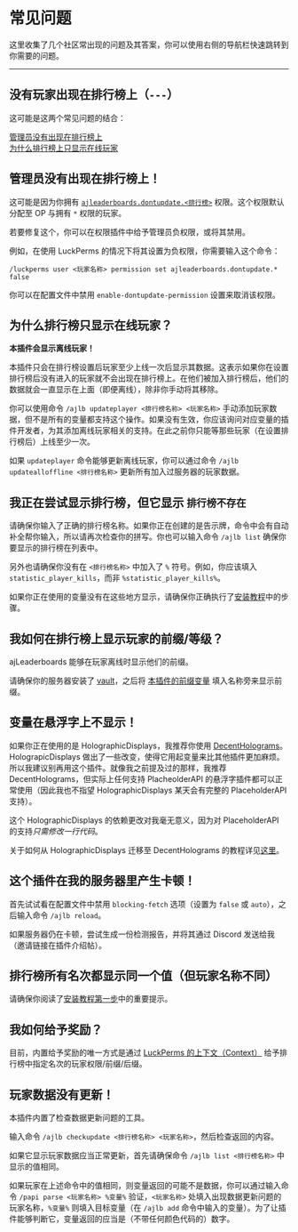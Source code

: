 # 常见问题

这里收集了几个社区常出现的问题及其答案，你可以使用右侧的导航栏快速跳转到你需要的问题。

- - -

## 没有玩家出现在排行榜上（`---`）

这可能是这两个常见问题的结合：

[管理员没有出现在排行榜上](#管理员没有出现在排行榜上)    
[为什么排行榜上只显示在线玩家](#为什么排行榜只显示在线玩家)

## 管理员没有出现在排行榜上！

这可能是因为你拥有 [`ajleaderboards.dontupdate.<排行榜>`](setup.permissions.md) 权限。这个权限默认分配至 OP 与拥有 `*` 权限的玩家。

若要修复这个，你可以在权限插件中给予管理员负权限，或将其禁用。

例如，在使用 LuckPerms 的情况下将其设置为负权限，你需要输入这个命令：

```
/luckperms user <玩家名称> permission set ajleaderboards.dontupdate.* false
```

你可以在配置文件中禁用 `enable-dontupdate-permission` 设置来取消该权限。

## 为什么排行榜只显示在线玩家？

**本插件会显示离线玩家！**

本插件只会在排行榜设置后玩家至少上线一次后显示其数据。这表示如果你在设置排行榜后没有进入的玩家就不会出现在排行榜上。在他们被加入排行榜后，他们的数据就会一直显示在上面（即便离线），除非你手动将其移除。

你可以使用命令 `/ajlb updateplayer <排行榜名称> <玩家名称>` 手动添加玩家数据，但不是所有的变量都支持这个操作。如果没有生效，你应该询问对应变量的插件开发者，为其添加离线玩家相关的支持。在此之前你只能等那些玩家（在设置排行榜后）上线至少一次。

如果 `updateplayer` 命令能够更新离线玩家，你可以通过命令 `/ajlb updatealloffline <排行榜名称>` 更新所有加入过服务器的玩家数据。

## 我正在尝试显示排行榜，但它显示 `排行榜不存在`

请确保你输入了正确的排行榜名称。如果你正在创建的是告示牌，命令中会有自动补全帮你输入，所以请再次检查你的拼写。你也可以输入命令 `/ajlb list` 确保你要显示的排行榜在列表中。

另外也请确保你没有在 `<排行榜名称>` 中加入了 `%` 符号。例如，你应该填入 `statistic_player_kills`，而非 `%statistic_player_kills%`。

如果你正在使用的变量没有在这些地方显示，请确保你正确执行了[安装教程](setup.setup.md)中的步骤。

## 我如何在排行榜上显示玩家的前缀/等级？

ajLeaderboards 能够在玩家离线时显示他们的前缀。

请确保你的服务器安装了 [vault](https://www.spigotmc.org/resources/vault.34315/)，之后将 [本插件的前缀变量](setup.placeholders.md) 填入名称旁来显示前缀。

## 变量在悬浮字上不显示！

如果你正在使用的是 HolographicDisplays，我推荐你使用 [DecentHolograms](https://www.spigotmc.org/resources/decent-holograms-1-8-1-19-papi-support-no-dependencies.96927/)。HolograpicDisplays 做出了一些改变，使得它用起变量来比其他插件更加麻烦。所以我建议别再用这个插件。就像我之前提及过的那样，我推荐 DecentHolograms，但实际上任何支持 PlacheolderAPI 的悬浮字插件都可以正常使用（因此我也不指望 HolographicDisplays 某天会有完整的 PlaceholderAPI 支持）。

这个 HolographicDisplays 的依赖更改对我毫无意义，因为对 PlaceholderAPI 的支持*只需修改一行代码*。

关于如何从 HolographicDisplays 迁移至 DecentHolograms 的教程详见[这里](https://snowcutieowo.github.io/DecentHolograms/#/general.compatibility?id=holographicdisplays)。

## 这个插件在我的服务器里产生卡顿！

首先试试看在配置文件中禁用 `blocking-fetch` 选项（设置为 `false` 或 `auto`），之后输入命令 `/ajlb reload`。

如果服务器仍在卡顿，尝试生成一份检测报告，并将其通过 Discord 发送给我（邀请链接在插件介绍帖）。

## 排行榜所有名次都显示同一个值（但玩家名称不同）

请确保你阅读了[安装教程第一步](setup.setup.md#1必需找到使用的变量)中的重要提示。

## 我如何给予奖励？

目前，内置给予奖励的唯一方式是通过 [LuckPerms 的上下文（Context）](setup.luckperms-contexts.md) 给予排行榜中指定名次的玩家权限/前缀/后缀。

## 玩家数据没有更新！

本插件内置了检查数据更新问题的工具。

输入命令 `/ajlb checkupdate <排行榜名称> <玩家名称>`，然后检查返回的内容。

如果它显示玩家数据应当正常更新，首先请确保命令 `/ajlb list <排行榜名称>` 中显示的值相同。

如果玩家在上述命令中的值相同，则变量返回的可能不是数据，你可以通过输入命令 `/papi parse <玩家名称> %变量%` 验证，`<玩家名称>` 处填入出现数据更新问题的玩家名称，`%变量%` 则填入目标变量（在 `/ajlb add` 命令中输入的变量）。为了让插件能够判断它，变量返回的应当是（不带任何颜色代码的）数字。